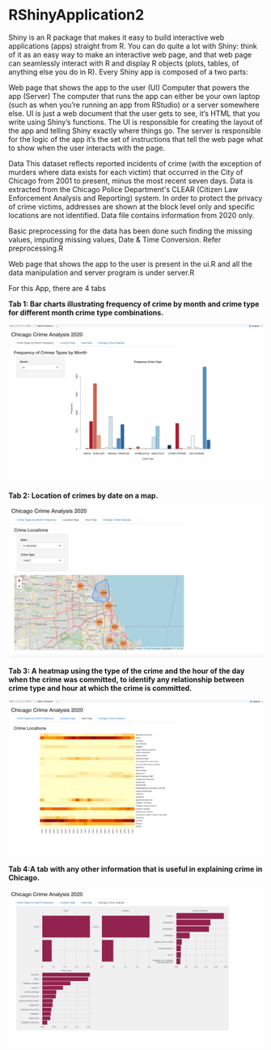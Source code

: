 # RShinyApplication2

Shiny is an R package that makes it easy to build interactive web applications (apps) straight from R. You can do quite a lot with Shiny: think of it as an easy way to make an interactive web page, and that web page can seamlessly interact with R and display R objects (plots, tables, of anything else you do in R). Every Shiny app is composed of a two parts:

Web page that shows the app to the user (UI)
Computer that powers the app (Server)
The computer that runs the app can either be your own laptop (such as when you’re running an app from RStudio) or a server somewhere else. UI is just a web document that the user gets to see, it’s HTML that you write using Shiny’s functions. The UI is responsible for creating the layout of the app and telling Shiny exactly where things go. The server is responsible for the logic of the app it’s the set of instructions that tell the web page what to show when the user interacts with the page.

Data
This dataset reflects reported incidents of crime (with the exception of murders where data exists for each victim) that occurred in the City of Chicago from 2001 to present, minus the most recent seven days. Data is extracted from the Chicago Police Department's CLEAR (Citizen Law Enforcement Analysis and Reporting) system. In order to protect the privacy of crime victims, addresses are shown at the block level only and specific locations are not identified. 
Data file contains information from 2020 only.

Basic preprocessing for the data has been done such finding the missing values, imputing missing values, Date & Time Conversion. Refer preprocessing.R

Web page that shows the app to the user is present in the ui.R and all the data manipulation and server program is under server.R

For this App, there are 4 tabs

<b> Tab 1: Bar charts illustrating frequency of crime by month and crime type for different month crime type combinations.</b>

![](Pictures/Tab1.png)

<b> Tab 2: Location of crimes by date on a map. </b>

![](Pictures/Tab2.png)

<b> Tab 3: A heatmap using the type of the crime and the hour of the day when the crime was committed, to identify any relationship between crime type and hour at which the crime is committed. </b>

![](Pictures/Tab3.png)

<b> Tab 4:A tab with any other information that is useful in explaining crime in Chicago. </b>

![](Pictures/Tab4.png)

